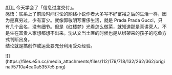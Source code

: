 <p><a href="https://e5n.cc/tags/TIL" class="mention hashtag" rel="tag">#<span>TIL</span></a> 今天学会了「信息过度交付」。<br />感悟：联系上了前段时间讨论的网络小说作者大多写不好富裕之后的生活一样，因为是真穷过，少有富少。就像郭敬明写奢侈生活，就是 Prada Prada Gucci，只有几个品名，没有细节。但是《红楼梦》光看怎么做菜，就知道那是真讲究人，不是生在富贵人家想都想不出来。沈从文当土匪的时候也是从绑架来的孩子的吃鱼方式判断出身。<br />结论就是搞创作或运营要充分利用受众经验。</p>
![](https://files.e5n.cc/media_attachments/files/112/179/718/132/262/362/original/5710a4ca0a5357e5.png)